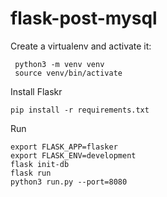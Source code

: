 # flask-post-mysql

Create a virtualenv and activate it:
```
 python3 -m venv venv
 source venv/bin/activate
```

Install Flaskr

```
pip install -r requirements.txt
```

Run
```
export FLASK_APP=flasker
export FLASK_ENV=development
flask init-db
flask run
python3 run.py --port=8080
```